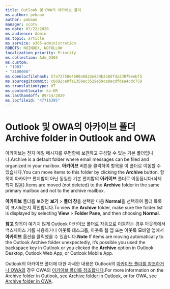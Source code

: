 ```yaml
---
title: Outlook 및 OWA의 아카이브 폴더
ms.author: pebaum
author: pebaum
manager: scotv
ms.date: 07/22/2020
ms.audience: Admin
ms.topic: article
ms.service: o365-administration
ROBOTS: NOINDEX, NOFOLLOW
localization_priority: Priority
ms.collection: Adm_O365
ms.custom:
- "1903"
- "3100008"
ms.openlocfilehash: 57a72758e4b00a6822e834b2b8dfda2d079eebf5
ms.sourcegitcommit: c6692ce0fa1358ec3529e59ca0ecdfdea4cdc759
ms.translationtype: HT
ms.contentlocale: ko-KR
ms.lasthandoff: 09/14/2020
ms.locfileid: "47716395"
---
```

# <a name="archive-folder-in-outlook-and-owa"></a><span data-ttu-id="5b3f0-102">Outlook 및 OWA의 아카이브 폴더</span><span class="sxs-lookup"><span data-stu-id="5b3f0-102">Archive folder in Outlook and OWA</span></span>

<span data-ttu-id="5b3f0-103">아카이브는 전자 메일 메시지를 우편함에 보관하고 구성할 수 있는 기본 폴더입니다.</span><span class="sxs-lookup"><span data-stu-id="5b3f0-103">Archive is a default folder where email messages can be filed and organized in your mailbox.</span></span> <span data-ttu-id="5b3f0-104">**아카이브** 버튼을 클릭하여 항목을 이 폴더로 이동할 수 있습니다.</span><span class="sxs-lookup"><span data-stu-id="5b3f0-104">You can move items to this folder by clicking the  **Archive**  button.</span></span> <span data-ttu-id="5b3f0-105">항목이 아카이브 편지함이 아닌 동일한 기본 편지함의 **아카이브** 폴더로 이동됩니다(삭제되지 않음).</span><span class="sxs-lookup"><span data-stu-id="5b3f0-105">Items are moved (not deleted) to the **Archive** folder in the same primary mailbox and not to the archive mailbox.</span></span>

<span data-ttu-id="5b3f0-106">**아카이브** 폴더를 보려면 **보기** > **폴더 창**을 선택한 다음 **Normal**을 선택하여 폴더 목록이 표시되는지 확인합니다.</span><span class="sxs-lookup"><span data-stu-id="5b3f0-106">To view the **Archive** folder, make sure the folder list is displayed by selecting  **View** > **Folder Pane**,  and then choosing  **Normal**.</span></span>

<span data-ttu-id="5b3f0-107">**참고** 항목이 예기치 않게 Outlook 아카이브 폴더로 자동으로 이동하는 경우 아웃룩에서 백스페이스 키를 사용하거나 아웃룩 데스크톱, 아웃룩 웹 앱 또는 아웃룩 모바일 앱에서 **아카이브** 옵션을 클릭했을 수 있습니다.</span><span class="sxs-lookup"><span data-stu-id="5b3f0-107">**Note** If items are moving automatically to the Outlook Archive folder unexpectedly, it’s possible you used the backspace key in Outlook or you clicked the **Archive** option in Outlook Desktop, Outlook Web App, or Outlook Mobile App.</span></span>

<span data-ttu-id="5b3f0-108">Outlook의 아카이브 폴더에 대한 자세한 내용은 Outlook의 [아카이브 폴더를 참조하거나 OWA의](https://support.office.com/article/archive-in-outlook-for-windows-25f75777-3cdc-4c77-9783-5929c7b47028) 경우 OWA의 [아카이브 폴더를 참조합니다](https://support.office.com/article/organize-your-inbox-with-archive-sweep-and-other-tools-in-outlook-on-the-web-49b26f63-6399-4b4a-a580-14b9b1efe96d?ui=en-US&rs=en-US&ad=US).</span><span class="sxs-lookup"><span data-stu-id="5b3f0-108">For more information on the Archive folder in Outlook, see [Archive folder in Outlook](https://support.office.com/article/archive-in-outlook-for-windows-25f75777-3cdc-4c77-9783-5929c7b47028), or for OWA, see [Archive folder in OWA](https://support.office.com/article/organize-your-inbox-with-archive-sweep-and-other-tools-in-outlook-on-the-web-49b26f63-6399-4b4a-a580-14b9b1efe96d?ui=en-US&rs=en-US&ad=US).</span></span>